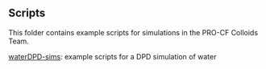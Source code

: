 ## Scripts

This folder contains example scripts for simulations in the PRO-CF Colloids Team.

[waterDPD-sims](/Scripts/waterDPD-sims): example scripts for a DPD simulation of water


